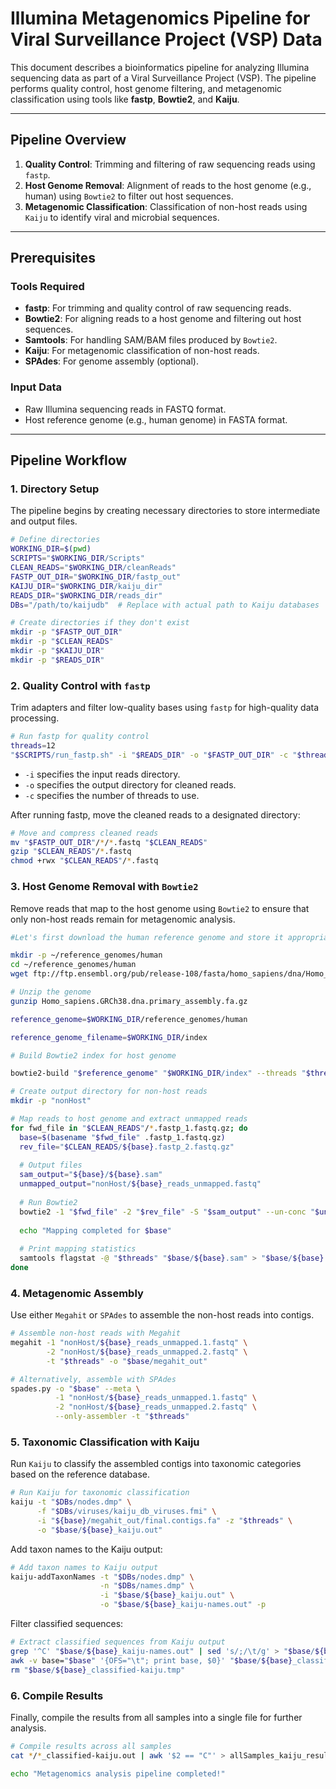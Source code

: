 # Illumina Metagenomics Pipeline for Viral Surveillance Project (VSP) Data

This document describes a bioinformatics pipeline for analyzing Illumina sequencing data as part of a Viral Surveillance Project (VSP). The pipeline performs quality control, host genome filtering, and metagenomic classification using tools like **fastp**, **Bowtie2**, and **Kaiju**.

---

## Pipeline Overview

1. **Quality Control**: Trimming and filtering of raw sequencing reads using `fastp`.
2. **Host Genome Removal**: Alignment of reads to the host genome (e.g., human) using `Bowtie2` to filter out host sequences.
3. **Metagenomic Classification**: Classification of non-host reads using `Kaiju` to identify viral and microbial sequences.

---

## Prerequisites

### Tools Required

- **fastp**: For trimming and quality control of raw sequencing reads.
- **Bowtie2**: For aligning reads to a host genome and filtering out host sequences.
- **Samtools**: For handling SAM/BAM files produced by `Bowtie2`.
- **Kaiju**: For metagenomic classification of non-host reads.
- **SPAdes**: For genome assembly (optional).

### Input Data

- Raw Illumina sequencing reads in FASTQ format.
- Host reference genome (e.g., human genome) in FASTA format.

---

## Pipeline Workflow

### 1. Directory Setup

The pipeline begins by creating necessary directories to store intermediate and output files.

```bash 
# Define directories
WORKING_DIR=$(pwd)
SCRIPTS="$WORKING_DIR/Scripts"
CLEAN_READS="$WORKING_DIR/cleanReads"
FASTP_OUT_DIR="$WORKING_DIR/fastp_out"
KAIJU_DIR="$WORKING_DIR/kaiju_dir"
READS_DIR="$WORKING_DIR/reads_dir"
DBs="/path/to/kaijudb"  # Replace with actual path to Kaiju databases

# Create directories if they don't exist
mkdir -p "$FASTP_OUT_DIR"
mkdir -p "$CLEAN_READS"
mkdir -p "$KAIJU_DIR"
mkdir -p "$READS_DIR"
```
### 2. Quality Control with ```fastp```

Trim adapters and filter low-quality bases using ```fastp``` for high-quality data processing.

```bash
# Run fastp for quality control
threads=12
"$SCRIPTS/run_fastp.sh" -i "$READS_DIR" -o "$FASTP_OUT_DIR" -c "$threads"
```
- ```-i``` specifies the input reads directory.
- ```-o``` specifies the output directory for cleaned reads.
- ```-c``` specifies the number of threads to use.

After running fastp, move the cleaned reads to a designated directory:

```bash
# Move and compress cleaned reads
mv "$FASTP_OUT_DIR"/*/*.fastq "$CLEAN_READS"
gzip "$CLEAN_READS"/*.fastq
chmod +rwx "$CLEAN_READS"/*.fastq
```
### 3. Host Genome Removal with ```Bowtie2```

Remove reads that map to the host genome using ```Bowtie2``` to ensure that only non-host reads remain for metagenomic analysis.

```bash
#Let's first download the human reference genome and store it appropriately

mkdir -p ~/reference_genomes/human
cd ~/reference_genomes/human
wget ftp://ftp.ensembl.org/pub/release-108/fasta/homo_sapiens/dna/Homo_sapiens.GRCh38.dna.primary_assembly.fa.gz

# Unzip the genome
gunzip Homo_sapiens.GRCh38.dna.primary_assembly.fa.gz

reference_genome=$WORKING_DIR/reference_genomes/human

reference_genome_filename=$WORKING_DIR/index

# Build Bowtie2 index for host genome

bowtie2-build "$reference_genome" "$WORKING_DIR/index" --threads "$threads"

# Create output directory for non-host reads
mkdir -p "nonHost"

# Map reads to host genome and extract unmapped reads
for fwd_file in "$CLEAN_READS"/*.fastp_1.fastq.gz; do
  base=$(basename "$fwd_file" .fastp_1.fastq.gz)
  rev_file="$CLEAN_READS/${base}.fastp_2.fastq.gz"
  
  # Output files
  sam_output="${base}/${base}.sam"
  unmapped_output="nonHost/${base}_reads_unmapped.fastq"
  
  # Run Bowtie2
  bowtie2 -1 "$fwd_file" -2 "$rev_file" -S "$sam_output" --un-conc "$unmapped_output" --threads "$threads" -x "$WORKING_DIR/index"
  
  echo "Mapping completed for $base"
  
  # Print mapping statistics
  samtools flagstat -@ "$threads" "$base/${base}.sam" > "$base/${base}.flagstat"
done
```
### 4. Metagenomic Assembly

Use either ```Megahit``` or ```SPAdes``` to assemble the non-host reads into contigs.

```bash
# Assemble non-host reads with Megahit
megahit -1 "nonHost/${base}_reads_unmapped.1.fastq" \
        -2 "nonHost/${base}_reads_unmapped.2.fastq" \
        -t "$threads" -o "$base/megahit_out"

# Alternatively, assemble with SPAdes
spades.py -o "$base" --meta \
          -1 "nonHost/${base}_reads_unmapped.1.fastq" \
          -2 "nonHost/${base}_reads_unmapped.2.fastq" \
          --only-assembler -t "$threads"
```
### 5. Taxonomic Classification with Kaiju

Run ```Kaiju``` to classify the assembled contigs into taxonomic categories based on the reference database.

```bash
# Run Kaiju for taxonomic classification
kaiju -t "$DBs/nodes.dmp" \
      -f "$DBs/viruses/kaiju_db_viruses.fmi" \
      -i "${base}/megahit_out/final.contigs.fa" -z "$threads" \
      -o "$base/${base}_kaiju.out"
```
Add taxon names to the Kaiju output:

```bash
# Add taxon names to Kaiju output
kaiju-addTaxonNames -t "$DBs/nodes.dmp" \
                    -n "$DBs/names.dmp" \
                    -i "$base/${base}_kaiju.out" \
                    -o "$base/${base}_kaiju-names.out" -p
```

Filter classified sequences:

```bash
# Extract classified sequences from Kaiju output
grep '^C' "$base/${base}_kaiju-names.out" | sed 's/;/\t/g' > "$base/${base}_classified-kaiju.tmp"
awk -v base="$base" '{OFS="\t"; print base, $0}' "$base/${base}_classified-kaiju.tmp" > "$base/${base}_classified-kaiju.out"
rm "$base/${base}_classified-kaiju.tmp"
```
### 6. Compile Results

Finally, compile the results from all samples into a single file for further analysis.

```bash
# Compile results across all samples
cat */*_classified-kaiju.out | awk '$2 == "C"' > allSamples_kaiju_results.txt

echo "Metagenomics analysis pipeline completed!"
```

